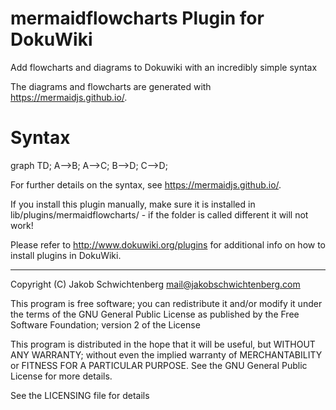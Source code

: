 # mermaidflowcharts Plugin for DokuWiki
Add flowcharts and diagrams to Dokuwiki with an incredibly simple syntax

The diagrams and flowcharts are generated with https://mermaidjs.github.io/. 

# Syntax

<flow>
graph TD;
    A-->B;
    A-->C;
    B-->D;
    C-->D;
</flow>

For further details on the syntax, see https://mermaidjs.github.io/.

If you install this plugin manually, make sure it is installed in
lib/plugins/mermaidflowcharts/ - if the folder is called different it
will not work!

Please refer to http://www.dokuwiki.org/plugins for additional info
on how to install plugins in DokuWiki.

----
Copyright (C) Jakob Schwichtenberg <mail@jakobschwichtenberg.com>

This program is free software; you can redistribute it and/or modify
it under the terms of the GNU General Public License as published by
the Free Software Foundation; version 2 of the License

This program is distributed in the hope that it will be useful,
but WITHOUT ANY WARRANTY; without even the implied warranty of
MERCHANTABILITY or FITNESS FOR A PARTICULAR PURPOSE.  See the
GNU General Public License for more details.

See the LICENSING file for details
